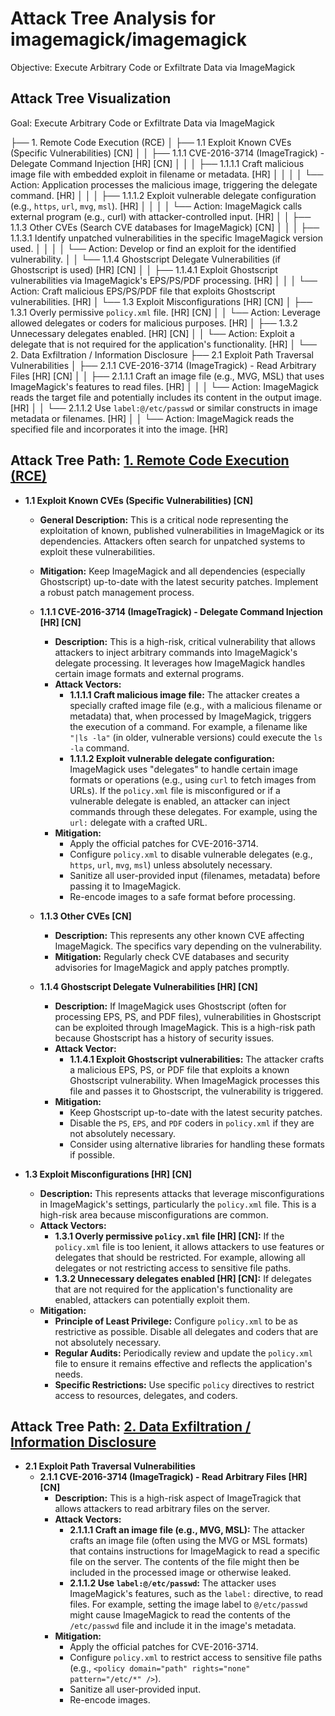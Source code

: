 # Attack Tree Analysis for imagemagick/imagemagick

Objective: Execute Arbitrary Code or Exfiltrate Data via ImageMagick

## Attack Tree Visualization

Goal: Execute Arbitrary Code or Exfiltrate Data via ImageMagick

├── 1.  Remote Code Execution (RCE)
│   ├── 1.1  Exploit Known CVEs (Specific Vulnerabilities) [CN]
│   │   ├── 1.1.1  CVE-2016-3714 (ImageTragick) - Delegate Command Injection [HR] [CN]
│   │   │   ├── 1.1.1.1  Craft malicious image file with embedded exploit in filename or metadata. [HR]
│   │   │   │   └── Action:  Application processes the malicious image, triggering the delegate command. [HR]
│   │   │   ├── 1.1.1.2  Exploit vulnerable delegate configuration (e.g., `https`, `url`, `mvg`, `msl`). [HR]
│   │   │   │   └── Action:  ImageMagick calls external program (e.g., curl) with attacker-controlled input. [HR]
│   │   ├── 1.1.3  Other CVEs (Search CVE databases for ImageMagick) [CN]
│   │   │   ├── 1.1.3.1  Identify unpatched vulnerabilities in the specific ImageMagick version used.
│   │   │   │   └── Action:  Develop or find an exploit for the identified vulnerability.
│   │   └── 1.1.4 Ghostscript Delegate Vulnerabilities (if Ghostscript is used) [HR] [CN]
│   │       ├── 1.1.4.1 Exploit Ghostscript vulnerabilities via ImageMagick's EPS/PS/PDF processing. [HR]
│   │       │   └── Action: Craft malicious EPS/PS/PDF file that exploits Ghostscript vulnerabilities. [HR]
│   └── 1.3  Exploit Misconfigurations [HR] [CN]
│       ├── 1.3.1  Overly permissive `policy.xml` file. [HR] [CN]
│       │   └── Action:  Leverage allowed delegates or coders for malicious purposes. [HR]
│       ├── 1.3.2  Unnecessary delegates enabled. [HR] [CN]
│       │   └── Action:  Exploit a delegate that is not required for the application's functionality. [HR]
│
└── 2.  Data Exfiltration / Information Disclosure
    ├── 2.1  Exploit Path Traversal Vulnerabilities
    │   ├── 2.1.1  CVE-2016-3714 (ImageTragick) - Read Arbitrary Files [HR] [CN]
    │   │   ├── 2.1.1.1  Craft an image file (e.g., MVG, MSL) that uses ImageMagick's features to read files. [HR]
    │   │   │   └── Action:  ImageMagick reads the target file and potentially includes its content in the output image. [HR]
    │   │   └── 2.1.1.2  Use `label:@/etc/passwd` or similar constructs in image metadata or filenames. [HR]
    │   │       └── Action:  ImageMagick reads the specified file and incorporates it into the image. [HR]

## Attack Tree Path: [1. Remote Code Execution (RCE)](./attack_tree_paths/1__remote_code_execution__rce_.md)

*   **1.1 Exploit Known CVEs (Specific Vulnerabilities) [CN]**
    *   **General Description:** This is a critical node representing the exploitation of known, published vulnerabilities in ImageMagick or its dependencies. Attackers often search for unpatched systems to exploit these vulnerabilities.
    *   **Mitigation:** Keep ImageMagick and all dependencies (especially Ghostscript) up-to-date with the latest security patches. Implement a robust patch management process.

    *   **1.1.1 CVE-2016-3714 (ImageTragick) - Delegate Command Injection [HR] [CN]**
        *   **Description:** This is a high-risk, critical vulnerability that allows attackers to inject arbitrary commands into ImageMagick's delegate processing. It leverages how ImageMagick handles certain image formats and external programs.
        *   **Attack Vectors:**
            *   **1.1.1.1 Craft malicious image file:** The attacker creates a specially crafted image file (e.g., with a malicious filename or metadata) that, when processed by ImageMagick, triggers the execution of a command.  For example, a filename like `"|ls -la"` (in older, vulnerable versions) could execute the `ls -la` command.
            *   **1.1.1.2 Exploit vulnerable delegate configuration:**  ImageMagick uses "delegates" to handle certain image formats or operations (e.g., using `curl` to fetch images from URLs).  If the `policy.xml` file is misconfigured or if a vulnerable delegate is enabled, an attacker can inject commands through these delegates. For example, using the `url:` delegate with a crafted URL.
        *   **Mitigation:**
            *   Apply the official patches for CVE-2016-3714.
            *   Configure `policy.xml` to disable vulnerable delegates (e.g., `https`, `url`, `mvg`, `msl`) unless absolutely necessary.
            *   Sanitize all user-provided input (filenames, metadata) before passing it to ImageMagick.
            *   Re-encode images to a safe format before processing.

    *   **1.1.3 Other CVEs [CN]**
        *   **Description:** This represents any other known CVE affecting ImageMagick. The specifics vary depending on the vulnerability.
        *   **Mitigation:** Regularly check CVE databases and security advisories for ImageMagick and apply patches promptly.

    *   **1.1.4 Ghostscript Delegate Vulnerabilities [HR] [CN]**
        *   **Description:** If ImageMagick uses Ghostscript (often for processing EPS, PS, and PDF files), vulnerabilities in Ghostscript can be exploited through ImageMagick. This is a high-risk path because Ghostscript has a history of security issues.
        *   **Attack Vector:**
            *   **1.1.4.1 Exploit Ghostscript vulnerabilities:** The attacker crafts a malicious EPS, PS, or PDF file that exploits a known Ghostscript vulnerability. When ImageMagick processes this file and passes it to Ghostscript, the vulnerability is triggered.
        *   **Mitigation:**
            *   Keep Ghostscript up-to-date with the latest security patches.
            *   Disable the `PS`, `EPS`, and `PDF` coders in `policy.xml` if they are not absolutely necessary.
            *   Consider using alternative libraries for handling these formats if possible.

*   **1.3 Exploit Misconfigurations [HR] [CN]**
    *   **Description:** This represents attacks that leverage misconfigurations in ImageMagick's settings, particularly the `policy.xml` file. This is a high-risk area because misconfigurations are common.
    *   **Attack Vectors:**
        *   **1.3.1 Overly permissive `policy.xml` file [HR] [CN]:**  If the `policy.xml` file is too lenient, it allows attackers to use features or delegates that should be restricted. For example, allowing all delegates or not restricting access to sensitive file paths.
        *   **1.3.2 Unnecessary delegates enabled [HR] [CN]:**  If delegates that are not required for the application's functionality are enabled, attackers can potentially exploit them.
    *   **Mitigation:**
        *   **Principle of Least Privilege:**  Configure `policy.xml` to be as restrictive as possible.  Disable all delegates and coders that are not absolutely necessary.
        *   **Regular Audits:**  Periodically review and update the `policy.xml` file to ensure it remains effective and reflects the application's needs.
        *   **Specific Restrictions:** Use specific `policy` directives to restrict access to resources, delegates, and coders.

## Attack Tree Path: [2. Data Exfiltration / Information Disclosure](./attack_tree_paths/2__data_exfiltration__information_disclosure.md)

*   **2.1 Exploit Path Traversal Vulnerabilities**
    *   **2.1.1 CVE-2016-3714 (ImageTragick) - Read Arbitrary Files [HR] [CN]**
        *   **Description:**  This is a high-risk aspect of ImageTragick that allows attackers to read arbitrary files on the server.
        *   **Attack Vectors:**
            *   **2.1.1.1 Craft an image file (e.g., MVG, MSL):**  The attacker crafts an image file (often using the MVG or MSL formats) that contains instructions for ImageMagick to read a specific file on the server.  The contents of the file might then be included in the processed image or otherwise leaked.
            *   **2.1.1.2 Use `label:@/etc/passwd`:**  The attacker uses ImageMagick's features, such as the `label:` directive, to read files.  For example, setting the image label to `@/etc/passwd` might cause ImageMagick to read the contents of the `/etc/passwd` file and include it in the image's metadata.
        *   **Mitigation:**
            *   Apply the official patches for CVE-2016-3714.
            *   Configure `policy.xml` to restrict access to sensitive file paths (e.g., `<policy domain="path" rights="none" pattern="/etc/*" />`).
            *   Sanitize all user-provided input.
            *   Re-encode images.

